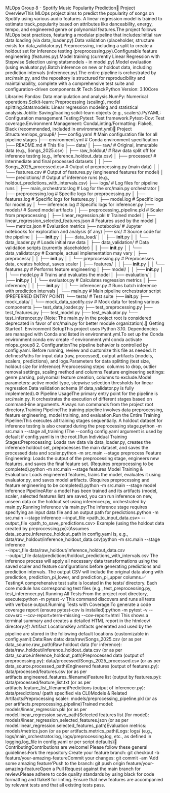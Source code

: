 MLOps Group 8 - Spotify Music Popularity Prediction🎵 Project OverviewThis MLOps project aims to predict the popularity of songs on Spotify using various audio features. A linear regression model is trained to estimate track_popularity based on attributes like danceability, energy, tempo, and engineered genre or polynomial features.The project follows MLOps best practices, featuring a modular pipeline that includes:Initial raw data loading (via data_loader.py).Data validation (placeholder, structure exists for data_validator.py).Preprocessing, including a split to create a holdout set for inference testing (preprocessing.py).Configurable feature engineering (features.py).Model training (currently Linear Regression with Stepwise Selection using statsmodels - in model.py).Model evaluation (using evaluator.py).Batch inference on new or holdout data, including prediction intervals (inferencer.py).The entire pipeline is orchestrated by src/main.py, and the repository is structured for reproducibility and maintainability, complete with a comprehensive test suite and configuration-driven components.🛠️ Tech StackPython Version: 3.10Core Libraries:Pandas: Data manipulation and analysis.NumPy: Numerical operations.Scikit-learn: Preprocessing (scaling), model splitting.Statsmodels: Linear regression modeling and statistical analysis.Joblib: Saving/loading scikit-learn objects (e.g., scalers).PyYAML: Configuration management.Testing:Pytest: Test framework.Pytest-Cov: Test coverage.Environment Management: CondaLinting/Formatting: Flake8, Black (recommended, included in environment.yml)📁 Project Structuremlops_group8/
├── config.yaml                # Main configuration file for all pipeline stages
├── environment.yml            # Conda environment specification
├── README.md                  # This file
├── data/
│   ├── raw/                   # Original, immutable data (e.g., Songs_2025.csv)
│   ├── raw_holdout/           # Raw data split off for inference testing (e.g., inference_holdout_data.csv)
│   ├── processed/             # Intermediate and final processed datasets
│   │   ├── Songs_2025_processed.csv # Output of preprocessing.py (main data)
│   │   └── features.csv             # Output of features.py (engineered features for model)
│   └── predictions/           # Output of inference runs (e.g., holdout_predictions_with_intervals.csv)
├── logs/                      # Log files for pipeline runs
│   ├── main_orchestrator.log  # Log for the src/main.py orchestrator
│   ├── preprocessing.log      # Specific logs for preprocessing.py
│   ├── features.log           # Specific logs for features.py
│   ├── model.log              # Specific logs for model.py
│   └── inference.log          # Specific logs for inferencer.py
├── models/                    # Saved model artifacts
│   ├── preprocessing_pipeline.pkl # Scaler from preprocessing
│   ├── linear_regression.pkl      # Trained model
│   ├── linear_regression_selected_features.json # Features used by the model
│   └── metrics.json               # Evaluation metrics
├── notebooks/                 # Jupyter notebooks for exploration and analysis (if any)
├── src/                       # Source code for the pipeline
│   ├── __init__.py
│   ├── data_load/
│   │   ├── __init__.py
│   │   └── data_loader.py     # Loads initial raw data
│   ├── data_validation/       # Data validation scripts (currently placeholder)
│   │   ├── __init__.py
│   │   └── data_validator.py  # Example, actual implementation may vary
│   ├── preprocess/
│   │   ├── __init__.py
│   │   └── preprocessing.py   # Preprocesses data, creates holdout, saves scaler
│   ├── features/
│   │   ├── __init__.py
│   │   └── features.py        # Performs feature engineering
│   ├── model/
│   │   ├── __init__.py
│   │   └── model.py           # Trains and evaluates the model
│   ├── evaluation/
│   │   ├── __init__.py
│   │   └── evaluator.py       # Calculates regression metrics
│   ├── inference/
│   │   ├── __init__.py
│   │   └── inferencer.py      # Runs batch inference with prediction intervals
│   └── main.py                # Main pipeline orchestrator script (PREFERRED ENTRY POINT)
└── tests/                     # Test suite
    ├── __init__.py
    ├── mock_data/
    │   └── mock_data_spotify.csv # Mock data for testing various components
    ├── test_data_loader.py
    ├── test_preprocessing.py
    ├── test_features.py
    ├── test_model.py
    ├── test_evaluator.py
    └── test_inferencer.py
(Note: The main.py in the project root is considered deprecated in favor of src/main.py for better module organization).🚀 Getting Started1. Environment SetupThis project uses Python 3.10. Dependencies are managed with Conda and listed in environment.yml.To set up the Conda environment:conda env create -f environment.yml
conda activate mlops_group8
2. ConfigurationThe pipeline behavior is controlled by config.yaml. Before running, review and customize this file as needed. It defines:Paths for input data (raw, processed), output artifacts (models, scalers, predictions), and logs.Parameters for data splitting (test size, holdout size for inference).Preprocessing steps: columns to drop, outlier removal settings, scaling method and columns.Feature engineering settings: genre parsing, polynomial feature creation, columns to exclude.Model parameters: active model type, stepwise selection thresholds for linear regression.Data validation schema (if data_validator.py is fully implemented).⚙️ Pipeline UsageThe primary entry point for the pipeline is src/main.py. It orchestrates the execution of different stages based on command-line arguments. Always run commands from the project root directory.Training PipelineThe training pipeline involves data preprocessing, feature engineering, model training, and evaluation.Run the Entire Training Pipeline:This executes all training stages sequentially. A holdout dataset for inference testing is also created during the preprocessing stage.python -m src.main --stage all_training 
(The --config config.yaml argument is used by default if config.yaml is in the root.)Run Individual Training Stages:Preprocessing: Loads raw data via data_loader.py, creates the inference holdout set, preprocesses the main dataset, and saves the processed data and scaler.python -m src.main --stage preprocess
Feature Engineering: Loads the output of the preprocessing stage, engineers new features, and saves the final feature set. (Requires preprocessing to be completed).python -m src.main --stage features
Model Training & Evaluation: Loads engineered features, trains the model, evaluates it using evaluator.py, and saves model artifacts. (Requires preprocessing and feature engineering to be completed).python -m src.main --stage model
Inference PipelineAfter a model has been trained and its artifacts (model, scaler, selected features list) are saved, you can run inference on new, unseen data or the holdout set using inferencer.py, orchestrated by main.py.Running Inference via main.py:The inference stage requires specifying an input data file and an output path for predictions.python -m src.main --stage inference --input_file <path_to_input_data.csv> --output_file <path_to_save_predictions.csv>
Example (using the holdout data created by preprocessing.py):(Assumes data_source.inference_holdout_path in config.yaml is, e.g., data/raw_holdout/inference_holdout_data.csv)python -m src.main --stage inference \
                   --input_file data/raw_holdout/inference_holdout_data.csv \
                   --output_file data/predictions/holdout_predictions_with_intervals.csv
The inference process will apply all necessary data transformations using the saved scaler and feature configurations before generating predictions and prediction intervals. The output CSV will include the original data along with prediction, prediction_pi_lower, and prediction_pi_upper columns.✅ TestingA comprehensive test suite is located in the tests/ directory. Each core module has corresponding test files (e.g., test_preprocessing.py, test_inferencer.py).Running All Tests:From the project root directory, execute:python -m pytest -v
This command discovers and runs all tests with verbose output.Running Tests with Coverage:To generate a code coverage report (ensure pytest-cov is installed):python -m pytest -v --cov=src --cov-report=term-missing --cov-report=html
This shows a terminal summary and creates a detailed HTML report in the htmlcov/ directory.📦 Artifact LocationsKey artifacts generated and used by the pipeline are stored in the following default locations (customizable in config.yaml):Data:Raw data: data/raw/Songs_2025.csv (or as per data_source.raw_path)Raw holdout data (for inference): data/raw_holdout/inference_holdout_data.csv (or as per data_source.inference_holdout_path)Preprocessed data (output of preprocessing.py): data/processed/Songs_2025_processed.csv (or as per data_source.processed_path)Engineered features (output of features.py): data/processed/features.csv (or as per artifacts.engineered_features_filename)Feature list (output by features.py): data/processed/feature_list.txt (or as per artifacts.feature_list_filename)Predictions (output of inferencer.py): data/predictions/ (path specified via CLI)Models & Related Artifacts:Preprocessing scaler: models/preprocessing_pipeline.pkl (or as per artifacts.preprocessing_pipeline)Trained model: models/linear_regression.pkl (or as per model.linear_regression.save_path)Selected features list (for model): models/linear_regression_selected_features.json (or as per model.linear_regression.selected_features_path)Evaluation metrics: models/metrics.json (or as per artifacts.metrics_path)Logs: logs/ (e.g., logs/main_orchestrator.log, logs/preprocessing.log, etc., as defined in logging.log_file in config.yaml or per script defaults)🤝 ContributingContributions are welcome! Please follow these general guidelines:Fork the repository.Create your feature branch: git checkout -b feature/your-amazing-featureCommit your changes: git commit -am 'Add some amazing feature'Push to the branch: git push origin feature/your-amazing-featureOpen a Pull Request against the main branch for review.Please adhere to code quality standards by using black for code formatting and flake8 for linting. Ensure that new features are accompanied by relevant tests and that all existing tests pass.